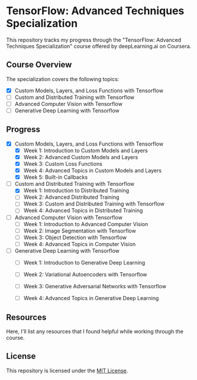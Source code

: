 # TensorFlow: Advanced Techniques Specialization
This repository tracks my progress through the "TensorFlow: Advanced Techniques Specialization" course offered by deepLearning.ai on Coursera.

## Course Overview
The specialization covers the following topics:
- [x] Custom Models, Layers, and Loss Functions with Tensorflow 
- [ ] Custom and Distributed Training with Tensorflow
- [ ] Advanced Computer Vision with Tensorflow
- [ ] Generative Deep Learning with Tensorflow

## Progress
- [x] Custom Models, Layers, and Loss Functions with Tensorflow 
    - [x] Week 1: Introduction to Custom Models and Layers
    - [x] Week 2: Advanced Custom Models and Layers
    - [x] Week 3: Custom Loss Functions
    - [x] Week 4: Advanced Topics in Custom Models and Layers
    - [x] Week 5: Built-in Callbacks
- [ ] Custom and Distributed Training with Tensorflow
    - [x] Week 1: Introduction to Distributed Training
    - [ ] Week 2: Advanced Distributed Training
    - [ ] Week 3: Custom and Distributed Training with Tensorflow
    - [ ] Week 4: Advanced Topics in Distributed Training
- [ ] Advanced Computer Vision with Tensorflow
    - [ ] Week 1: Introduction to Advanced Computer Vision
    - [ ] Week 2: Image Segmentation with Tensorflow
    - [ ] Week 3: Object Detection with Tensorflow
    - [ ] Week 4: Advanced Topics in Computer Vision
- [ ] Generative Deep Learning with Tensorflow
    - [ ] Week 1: Introduction to Generative Deep Learning
    - [ ] Week 2: Variational Autoencoders with Tensorflow
    - [ ] Week 3: Generative Adversarial Networks with Tensorflow
    - [ ] Week 4: Advanced Topics in Generative Deep Learning


## Resources
Here, I'll list any resources that I found helpful while working through the course.

## License
This repository is licensed under the [MIT License](LICENSE).
